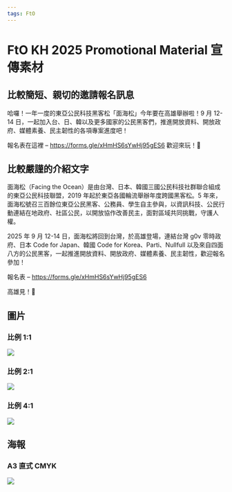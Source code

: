 ```yaml
---
tags: FtO
---
```

# FtO KH 2025 Promotional Material 宣傳素材

## 比較簡短、親切的邀請報名訊息

哈囉！一年一度的東亞公民科技黑客松「面海松」今年要在高雄舉辦啦！9 月 12-14 日，一起加入台、日、韓以及更多國家的公民黑客們，推進開放資料、開放政府、媒體素養、民主韌性的各項專案進度吧！

報名表在這裡 –
https://forms.gle/xHmHS6sYwHj95gES6
歡迎來玩！🌊

## 比較嚴謹的介紹文字

面海松（Facing the Ocean）是由台灣、日本、韓國三國公民科技社群聯合組成的東亞公民科技聯盟，2019 年起於東亞各國輪流舉辦年度跨國黑客松。5 年來，面海松號召三百餘位東亞公民黑客、公務員、學生自主參與，以資訊科技、公民行動連結在地政府、社區公民，以開放協作改善民主，面對區域共同挑戰，守護人權。

2025 年 9 月 12-14 日，面海松將回到台灣，於高雄登場，連結台灣 g0v 零時政府、日本 Code for Japan、韓國 Code for Korea、Parti、Nullfull 以及來自四面八方的公民黑客，一起推進開放資料、開放政府、媒體素養、民主韌性，歡迎報名參加！

報名表 – https://forms.gle/xHmHS6sYwHj95gES6

高雄見！🌊

## 圖片
### 比例 1:1
![](https://g0v.hackmd.io/_uploads/BkZafiKvle.png)

### 比例 2:1
![](https://g0v.hackmd.io/_uploads/rJzIgotvgg.png)

### 比例 4:1
![](https://g0v.hackmd.io/_uploads/SJdwxoYPxe.png)

## 海報
### A3 直式 CMYK
![](https://g0v.hackmd.io/_uploads/HkEebitPel.png)

